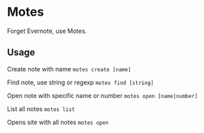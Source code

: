 Motes
=====

Forget Evernote, use Motes.

Usage
-----

Create note with name
`motes create [name]`

Find note, use string or regexp
`motes find [string]`

Open note with specific name or number
`motes open [name|number]`

List all notes
`motes list`

Opens site with all notes
`motes open`
